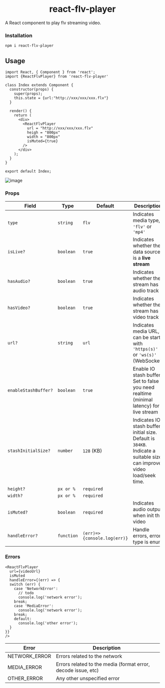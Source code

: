<h1 align="center">react-flv-player</h1>
A React component to play flv streaming video.

### Installation
``
npm i react-flv-player
``

## Usage

```
import React, { Component } from 'react';
import {ReactFlvPlayer} from 'react-flv-player'

class Index extends Component {
  constructor(props) {
    super(props);
    this.state = {url:"http://xxx/xxx/xxx.flv"}
  }

  render() {
    return (
      <div>
        <ReactFlvPlayer
          url = "http://xxx/xxx/xxx.flv"
          heigh = "800px"
          width = "800px"
          isMuted={true}
        />
      </div>
    );
  }
}

export default Index;
```
![image](https://bingxiong.vip/wp-content/uploads/2019/06/home.png)


### Props
| Field              | Type                  | Default  | Description                              |
| ------------------ | --------------------- | ---------|------------------------------- |
| `type`             | `string`              |     `flv`     |Indicates media type, `'flv'` or `'mp4'` |
| `isLive?`          | `boolean`             |   `true`        |Indicates whether the data source is a **live stream** |
| `hasAudio?`        | `boolean`             |     `true`      |Indicates whether the stream has audio track |
| `hasVideo?`        | `boolean`             | `true`           |Indicates whether the stream has video track |
| `url?`             | `string`              |   `url`       |Indicates media URL, can be starts with `'https(s)'` or `'ws(s)'` (WebSocket) |
| `enableStashBuffer?`             | `boolean` | `true`                       | Enable IO stash buffer. Set to false if you need realtime (minimal latency) for live stream |
| `stashInitialSize?`              | `number`  | `128`        (KB)              | Indicates IO stash buffer initial size. Default is `384KB`. Indicate a suitable size can improve video load/seek time. |
| `height?`              | `px or %`  | `required`                      |  |
| `width?`              | `px or %`  | `required`                      |  |
| `isMuted?`              | `boolean`  | `required`                      | Indicates audio output when init the video |
| `handleError?`              | `function`  | `(err)=>{console.log(err)}`                      |Handle errors, error type is enum |

### Errors
```
<ReactFlvPlayer
  url={videoUrl}
  isMuted
  handleError={(err) => {
  switch (err) {
    case 'NetworkError':
      // todo
      console.log('network error');
    break;
    case 'MediaError':
      console.log('network error');
    break;
    default:
      console.log('other error');
  }
}}
/>
```
| Error         | Description                              |
| ------------- | ---------------------------------------- |
| NETWORK_ERROR | Errors related to the network            |
| MEDIA_ERROR   | Errors related to the media (format error, decode issue, etc) |
| OTHER_ERROR   | Any other unspecified error              |
